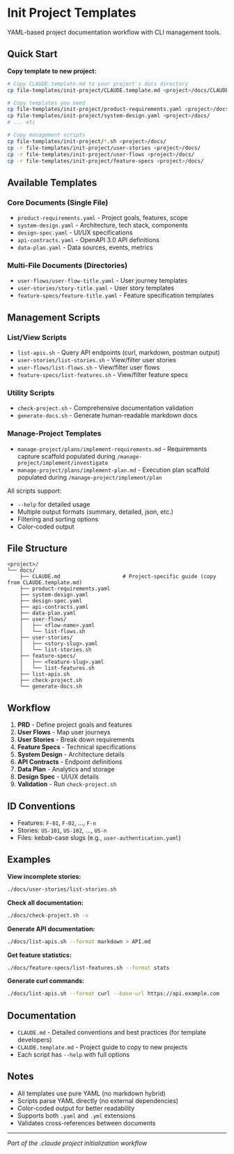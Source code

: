 # Init Project Templates

YAML-based project documentation workflow with CLI management tools.

## Quick Start

**Copy template to new project:**
```bash
# Copy CLAUDE.template.md to your project's docs directory
cp file-templates/init-project/CLAUDE.template.md <project>/docs/CLAUDE.md

# Copy templates you need
cp file-templates/init-project/product-requirements.yaml <project>/docs/
cp file-templates/init-project/system-design.yaml <project>/docs/
# ... etc

# Copy management scripts
cp file-templates/init-project/*.sh <project>/docs/
cp -r file-templates/init-project/user-stories <project>/docs/
cp -r file-templates/init-project/user-flows <project>/docs/
cp -r file-templates/init-project/feature-specs <project>/docs/
```

## Available Templates

### Core Documents (Single File)
- `product-requirements.yaml` - Project goals, features, scope
- `system-design.yaml` - Architecture, tech stack, components
- `design-spec.yaml` - UI/UX specifications
- `api-contracts.yaml` - OpenAPI 3.0 API definitions
- `data-plan.yaml` - Data sources, events, metrics

### Multi-File Documents (Directories)
- `user-flows/user-flow-title.yaml` - User journey templates
- `user-stories/story-title.yaml` - User story templates
- `feature-specs/feature-title.yaml` - Feature specification templates

## Management Scripts

### List/View Scripts
- `list-apis.sh` - Query API endpoints (curl, markdown, postman output)
- `user-stories/list-stories.sh` - View/filter user stories
- `user-flows/list-flows.sh` - View/filter user flows
- `feature-specs/list-features.sh` - View/filter feature specs

### Utility Scripts
- `check-project.sh` - Comprehensive documentation validation
- `generate-docs.sh` - Generate human-readable markdown docs

### Manage-Project Templates
- `manage-project/plans/implement-requirements.md` - Requirements capture scaffold populated during `/manage-project/implement/investigate`
- `manage-project/plans/implement-plan.md` - Execution plan scaffold populated during `/manage-project/implement/plan`

All scripts support:
- `--help` for detailed usage
- Multiple output formats (summary, detailed, json, etc.)
- Filtering and sorting options
- Color-coded output

## File Structure

```
<project>/
└── docs/
    ├── CLAUDE.md                    # Project-specific guide (copy from CLAUDE.template.md)
    ├── product-requirements.yaml
    ├── system-design.yaml
    ├── design-spec.yaml
    ├── api-contracts.yaml
    ├── data-plan.yaml
    ├── user-flows/
    │   ├── <flow-name>.yaml
    │   └── list-flows.sh
    ├── user-stories/
    │   ├── <story-slug>.yaml
    │   └── list-stories.sh
    ├── feature-specs/
    │   ├── <feature-slug>.yaml
    │   └── list-features.sh
    ├── list-apis.sh
    ├── check-project.sh
    └── generate-docs.sh
```

## Workflow

1. **PRD** - Define project goals and features
2. **User Flows** - Map user journeys
3. **User Stories** - Break down requirements
4. **Feature Specs** - Technical specifications
5. **System Design** - Architecture details
6. **API Contracts** - Endpoint definitions
7. **Data Plan** - Analytics and storage
8. **Design Spec** - UI/UX details
9. **Validation** - Run `check-project.sh`

## ID Conventions

- Features: `F-01`, `F-02`, ..., `F-n`
- Stories: `US-101`, `US-102`, ..., `US-n`
- Files: kebab-case slugs (e.g., `user-authentication.yaml`)

## Examples

**View incomplete stories:**
```bash
./docs/user-stories/list-stories.sh
```

**Check all documentation:**
```bash
./docs/check-project.sh -v
```

**Generate API documentation:**
```bash
./docs/list-apis.sh --format markdown > API.md
```

**Get feature statistics:**
```bash
./docs/feature-specs/list-features.sh --format stats
```

**Generate curl commands:**
```bash
./docs/list-apis.sh --format curl --base-url https://api.example.com
```

## Documentation

- `CLAUDE.md` - Detailed conventions and best practices (for template developers)
- `CLAUDE.template.md` - Project guide to copy to new projects
- Each script has `--help` with full options

## Notes

- All templates use pure YAML (no markdown hybrid)
- Scripts parse YAML directly (no external dependencies)
- Color-coded output for better readability
- Supports both `.yaml` and `.yml` extensions
- Validates cross-references between documents

---

*Part of the .claude project initialization workflow*
